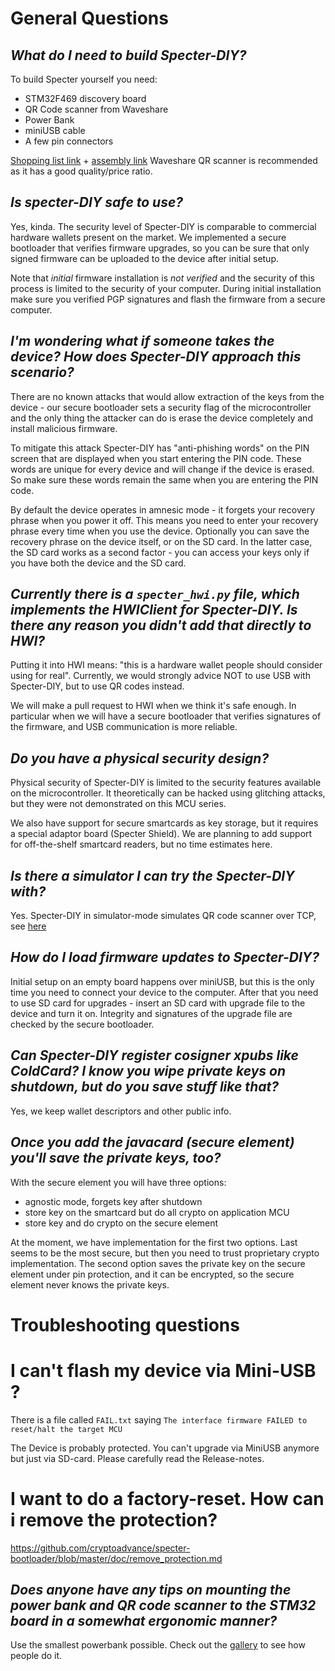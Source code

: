 # General Questions

## *What do I need to build Specter-DIY?*

To build Specter yourself you need:

 - STM32F469 discovery board
 - QR Code scanner from Waveshare
 - Power Bank
 - miniUSB cable
 - A few pin connectors 

[Shopping list link](https://github.com/cryptoadvance/specter-diy/blob/master/docs/shopping.md) + [assembly link](https://github.com/cryptoadvance/specter-diy/blob/master/docs/assembly.md)
Waveshare QR scanner is recommended as it has a good quality/price ratio.

## *Is specter-DIY safe to use?*

Yes, kinda. The security level of Specter-DIY is comparable to commercial hardware wallets present on the market. We implemented a secure bootloader that verifies firmware upgrades, so you can be sure that only signed firmware can be uploaded to the device after initial setup.

Note that *initial* firmware installation is *not verified* and the security of this process is limited to the security of your computer. During initial installation make sure you verified PGP signatures and flash the firmware from a secure computer.

## *I'm wondering what if someone takes the device? How does Specter-DIY approach this scenario?*

There are no known attacks that would allow extraction of the keys from the device - our secure bootloader sets a security flag of the microcontroller and the only thing the attacker can do is erase the device completely and install malicious firmware.

To mitigate this attack Specter-DIY has "anti-phishing words" on the PIN screen that are displayed when you start entering the PIN code. These words are unique for every device and will change if the device is erased. So make sure these words remain the same when you are entering the PIN code.

By default the device operates in amnesic mode - it forgets your recovery phrase when you power it off. This means you need to enter your recovery phrase every time when you use the device. Optionally you can save the recovery phrase on the device itself, or on the SD card. In the latter case, the SD card works as a second factor - you can access your keys only if you have both the device and the SD card.

## *Currently there is a `specter_hwi.py` file, which implements the HWIClient for Specter-DIY. Is there any reason you didn't add that directly to HWI?*

Putting it into HWI means: "this is a hardware wallet people should consider using for real". Currently, we would strongly advice NOT to use USB with Specter-DIY, but to use QR codes instead.

We will make a pull request to HWI when we think it's safe enough. In particular when we will have a secure bootloader that verifies signatures of the firmware, and USB communication is more reliable. 

## *Do you have a physical security design?*

Physical security of Specter-DIY is limited to the security features available on the microcontroller. It theoretically can be hacked using glitching attacks, but they were not demonstrated on this MCU series.

We also have support for secure smartcards as key storage, but it requires a special adaptor board (Specter Shield). We are planning to add support for off-the-shelf smartcard readers, but no time estimates here.

## *Is there a simulator I can try the Specter-DIY with?*

Yes. Specter-DIY in simulator-mode simulates QR code scanner over TCP, see [here](https://diybitcoinhardware.com/f469-disco/simulator/?script=https://raw.githubusercontent.com/diybitcoinhardware/f469-disco/master/docs/tutorial/4_miniwallet/main.py)

## *How do I load firmware updates to Specter-DIY?*

Initial setup on an empty board happens over miniUSB, but this is the only time you need to connect your device to the computer. After that you need to use SD card for upgrades - insert an SD card with upgrade file to the device and turn it on. Integrity and signatures of the upgrade file are checked by the secure bootloader.

## *Can Specter-DIY register cosigner xpubs like ColdCard? I know you wipe private keys on shutdown, but do you save stuff like that?*

Yes, we keep wallet descriptors and other public info.

## *Once you add the javacard (secure element) you'll save the private keys, too?*

With the secure element you will have three options:

 - agnostic mode, forgets key after shutdown
 - store key on the smartcard but do all crypto on application MCU
 - store key and do crypto on the secure element

At the moment, we have implementation for the first two options. Last seems to be the most secure, but then you need to trust proprietary crypto implementation. The second option saves the private key on the secure element under pin protection, and it can be encrypted, so the secure element never knows the private keys.

# Troubleshooting questions

# I can't flash my device via Mini-USB ?

There is a file called `FAIL.txt` saying `The interface firmware FAILED to reset/halt the target MCU`

The Device is probably protected. You can't upgrade via MiniUSB anymore but just via SD-card. Please carefully read the Release-notes.

# I want to do a factory-reset. How can i remove the protection?

https://github.com/cryptoadvance/specter-bootloader/blob/master/doc/remove_protection.md

## *Does anyone have any tips on mounting the power bank and QR code scanner to the STM32 board in a somewhat ergonomic manner?*

Use the smallest powerbank possible. Check out the [gallery](https://github.com/cryptoadvance/specter-diy/blob/master/docs/pictures/gallery/README.md) to see how people do it.




